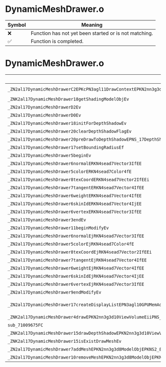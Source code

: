 # DynamicMeshDrawer.o
| Symbol | Meaning 
| ------------- | ------------- 
| :x: | Function has not yet been started or is not matching. 
| :white_check_mark: | Function is completed. 


# DynamicMeshDrawer.o
| Symbol (Mangled) | Symbol (Demangled) | Decompiled? |
| ------------- |  ------------- | ------------- |
| `_ZN2al17DynamicMeshDrawerC2EPKcPN3agl11DrawContextEPKN2nn3g3d8ModelObjEPKNS7_8ShapeObjEPKNS_11ModelShaderEiiiPKS0_` | `al::DynamicMeshDrawer::DynamicMeshDrawer(char const*,agl::DrawContext *,nn::g3d::ModelObj const*,nn::g3d::ShapeObj const*,al::ModelShader const*,int,int,int,al::DynamicMeshDrawer const*)` | :white_check_mark: |
| `_ZNK2al17DynamicMeshDrawer18getShadingModelObjEv` | `al::DynamicMeshDrawer::getShadingModelObj(void)const` | :white_check_mark: |
| `_ZN2al17DynamicMeshDrawerD2Ev` | `al::DynamicMeshDrawer::~DynamicMeshDrawer()` | :white_check_mark: |
| `_ZN2al17DynamicMeshDrawerD0Ev` | `al::DynamicMeshDrawer::~DynamicMeshDrawer()` | :white_check_mark: |
| `_ZN2al17DynamicMeshDrawer18initForDepthShadowEv` | `al::DynamicMeshDrawer::initForDepthShadow(void)` | :white_check_mark: |
| `_ZN2al17DynamicMeshDrawer20clearDepthShadowFlagEv` | `al::DynamicMeshDrawer::clearDepthShadowFlag(void)` | :white_check_mark: |
| `_ZN2al17DynamicMeshDrawer20preDrawToDepthShadowEPNS_17DepthShadowDrawerE` | `al::DynamicMeshDrawer::preDrawToDepthShadow(al::DepthShadowDrawer *)` | :white_check_mark: |
| `_ZN2al17DynamicMeshDrawer17setBoundingRadiusEf` | `al::DynamicMeshDrawer::setBoundingRadius(float)` | :white_check_mark: |
| `_ZN2al17DynamicMeshDrawer5beginEv` | `al::DynamicMeshDrawer::begin(void)` | :white_check_mark: |
| `_ZN2al17DynamicMeshDrawer6normalERKN4sead7Vector3IfEE` | `al::DynamicMeshDrawer::normal(sead::Vector3<float> const&)` | :white_check_mark: |
| `_ZN2al17DynamicMeshDrawer5colorERKN4sead7Color4fE` | `al::DynamicMeshDrawer::color(sead::Color4f const&)` | :white_check_mark: |
| `_ZN2al17DynamicMeshDrawer8texCoordERKN4sead7Vector2IfEEi` | `al::DynamicMeshDrawer::texCoord(sead::Vector2<float> const&,int)` | :white_check_mark: |
| `_ZN2al17DynamicMeshDrawer7tangentERKN4sead7Vector4IfEE` | `al::DynamicMeshDrawer::tangent(sead::Vector4<float> const&)` | :white_check_mark: |
| `_ZN2al17DynamicMeshDrawer6weightERKN4sead7Vector4IfEE` | `al::DynamicMeshDrawer::weight(sead::Vector4<float> const&)` | :white_check_mark: |
| `_ZN2al17DynamicMeshDrawer6skinIdERKN4sead7Vector4IjEE` | `al::DynamicMeshDrawer::skinId(sead::Vector4<unsigned int> const&)` | :white_check_mark: |
| `_ZN2al17DynamicMeshDrawer6vertexERKN4sead7Vector3IfEE` | `al::DynamicMeshDrawer::vertex(sead::Vector3<float> const&)` | :white_check_mark: |
| `_ZN2al17DynamicMeshDrawer3endEv` | `al::DynamicMeshDrawer::end(void)` | :white_check_mark: |
| `_ZN2al17DynamicMeshDrawer11beginModifyEv` | `al::DynamicMeshDrawer::beginModify(void)` | :white_check_mark: |
| `_ZN2al17DynamicMeshDrawer6normalEjRKN4sead7Vector3IfEE` | `al::DynamicMeshDrawer::normal(unsigned int,sead::Vector3<float> const&)` | :white_check_mark: |
| `_ZN2al17DynamicMeshDrawer5colorEjRKN4sead7Color4fE` | `al::DynamicMeshDrawer::color(unsigned int,sead::Color4f const&)` | :white_check_mark: |
| `_ZN2al17DynamicMeshDrawer8texCoordEjRKN4sead7Vector2IfEEi` | `al::DynamicMeshDrawer::texCoord(unsigned int,sead::Vector2<float> const&,int)` | :white_check_mark: |
| `_ZN2al17DynamicMeshDrawer7tangentEjRKN4sead7Vector4IfEE` | `al::DynamicMeshDrawer::tangent(unsigned int,sead::Vector4<float> const&)` | :white_check_mark: |
| `_ZN2al17DynamicMeshDrawer6weightEjRKN4sead7Vector4IfEE` | `al::DynamicMeshDrawer::weight(unsigned int,sead::Vector4<float> const&)` | :white_check_mark: |
| `_ZN2al17DynamicMeshDrawer6skinIdEjRKN4sead7Vector4IjEE` | `al::DynamicMeshDrawer::skinId(unsigned int,sead::Vector4<unsigned int> const&)` | :white_check_mark: |
| `_ZN2al17DynamicMeshDrawer6vertexEjRKN4sead7Vector3IfEE` | `al::DynamicMeshDrawer::vertex(unsigned int,sead::Vector3<float> const&)` | :white_check_mark: |
| `_ZN2al17DynamicMeshDrawer9endModifyEv` | `al::DynamicMeshDrawer::endModify(void)` | :white_check_mark: |
| `_ZN2al17DynamicMeshDrawer17createDisplayListEPN3agl10GPUMemAddrIhEENS0_26GRAPHICS_CTX_ACTIVATE_TYPEENS0_21TEXTURE_ACTIVATE_TYPEENS0_22MATERIAL_ACTIVATE_TYPEEPKNS_9ModelCtrlEbb` | `al::DynamicMeshDrawer::createDisplayList(agl::GPUMemAddr<unsigned char> *,al::DynamicMeshDrawer::GRAPHICS_CTX_ACTIVATE_TYPE,al::DynamicMeshDrawer::TEXTURE_ACTIVATE_TYPE,al::DynamicMeshDrawer::MATERIAL_ACTIVATE_TYPE,al::ModelCtrl const*,bool,bool)` | :white_check_mark: |
| `_ZNK2al17DynamicMeshDrawer4drawEPKN2nn3g3d10ViewVolumeEiiPNS_19ModelAdditionalInfoE` | `al::DynamicMeshDrawer::draw(nn::g3d::ViewVolume const*,int,int,al::ModelAdditionalInfo *)const` | :white_check_mark: |
| `sub_71009675FC` | `` | :white_check_mark: |
| `_ZNK2al17DynamicMeshDrawer15drawDepthShadowEPKN2nn3g3d10ViewVolumeEiii` | `al::DynamicMeshDrawer::drawDepthShadow(nn::g3d::ViewVolume const*,int,int,int)const` | :white_check_mark: |
| `_ZNK2al17DynamicMeshDrawer15isExistDrawMeshEv` | `al::DynamicMeshDrawer::isExistDrawMesh(void)const` | :white_check_mark: |
| `_ZN2al17DynamicMeshDrawer7addMeshEPKN2nn3g3d8ModelObjEPKNS2_8ShapeObjEPNS_9ModelCtrlE` | `al::DynamicMeshDrawer::addMesh(nn::g3d::ModelObj const*,nn::g3d::ShapeObj const*,al::ModelCtrl *)` | :white_check_mark: |
| `_ZN2al17DynamicMeshDrawer10removeMeshEPKN2nn3g3d8ModelObjEPKNS2_8ShapeObjE` | `al::DynamicMeshDrawer::removeMesh(nn::g3d::ModelObj const*,nn::g3d::ShapeObj const*)` | :white_check_mark: |
